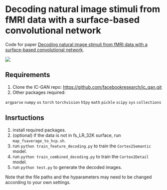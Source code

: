 # Decoding natural image stimuli from fMRI data with a surface-based convolutional network

Code for paper [Decoding natural image stimuli from fMRI data with a surface-based convolutional network](https://arxiv.org/abs/2212.02409).

![](/model.png)

## Requirements
1. Clone the IC-GAN repo: https://github.com/facebookresearch/ic_gan.git
2. Other packages required:

 `argparse`
`numpy`
`os` 
`torch`
`torchvision`
`h5py`
`math`
`pickle`
`scipy`
`sys`
`collections`

## Insrtuctions
1. install required packages.
2. (optional) if the data is not in fs_LR_32K surface, run `map_fsaverage_to_hcp.sh`.
2. run `python train_feature_decoding.py` to train the `Cortex2Semantic` model.
3. run `python train_combined_decoding.py` to train the `Cortex2Detail` model.
4. run `python test.py` to generate the decoded images.

Note that the file paths and the hyparameters may need to be changed according to your own settings.

